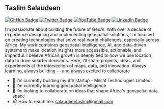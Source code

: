 ## Taslim Salaudeen

[![GitHub Badge](https://img.shields.io/github/followers/geosmartdev?style=social)](https://github.com/geosmartdev?tab=followers)
[![Twitter Badge](https://img.shields.io/twitter/follow/taslimsalaudeen?style=social)](https://twitter.com/taslimsalaudeen)
[![YouTube Badge](https://img.shields.io/badge/My-YouTube-red)](https://www.youtube.com/@taslimsalaudeen)
[![LinkedIn Badge](https://img.shields.io/badge/My-LinkedIn-blue)](https://www.linkedin.com/in/taslimsalaudeen)
<!-- [![CV Badge](https://img.shields.io/badge/My-CV-critical)](https://arcgis.me/cv/)-->

I’m passionate about building the future of GeoAI. With over a decade of experience designing and implementing geospatial solutions, I’m focused on creating technologies that solve real-world challenges, especially across Africa. My work combines geospatial intelligence, AI, and data-driven systems to make location insights more accessible, actionable, and impactful. I believe Africa’s growth is deeply tied to how we use location data to drive smarter decisions. Here, I'll share projects, ideas, and experiments at the intersection of maps, data, and innovation. Always learning, always building — and always excited to collaborate

- 🔭 I’m currently building my 6th startup - Milsat Technologies Limited
- 🌱 I’m currently learning geospatial intelligence
- 👯 I’m looking to collaborate on ideas that shape Africa's geospatial data space
- 📫 How to reach me: salaudeentaslim@gmail.com

<!--
**GeosmartDev/GeosmartDev** is a ✨ _special_ ✨ repository because its `README.md` (this file) appears on your GitHub profile.

Here are some ideas to get you started:

- 🔭 I’m currently working on ...
- 🌱 I’m currently learning ...
- 👯 I’m looking to collaborate on ...
- 🤔 I’m looking for help with ...
- 💬 Ask me about ...
- 📫 How to reach me: ...
- 😄 Pronouns: ...
- ⚡ Fun fact: ...
-->
